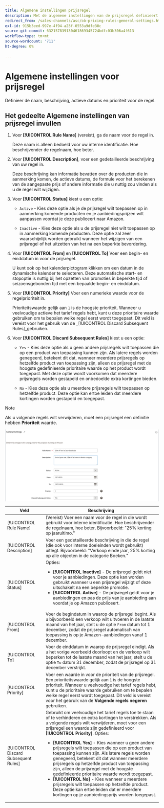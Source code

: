 ```yaml
---
title: Algemene instellingen prijsregel
description: Met de algemene instellingen van de prijsregel definieert u de primaire kenmerken van een prijsregel voor aanbiedingen.
redirect_from: /sales-channels/asc/ob-pricing-rules-general-settings.html
exl-id: 915b3eed-997e-4f94-a23f-0553a9dfe30c
source-git-commit: 632157839130461869345724bdfc03b306a4f613
workflow-type: tm+mt
source-wordcount: '711'
ht-degree: 0%

---
```


# Algemene instellingen voor prijsregel

Definieer de naam, beschrijving, actieve datums en prioriteit voor de regel.

## Het gedeelte Algemene instellingen van prijsregel invullen

1. Voor **[!UICONTROL Rule Name]** (vereist), ga de naam voor de regel in.

   Deze naam is alleen bedoeld voor uw interne identificatie. Hoe beschrijvender de regelnaam, hoe beter.

1. Voor **[!UICONTROL Description]**, voer een gedetailleerde beschrijving van uw regel in.

   Deze beschrijving kan informatie bevatten over de producten die in aanmerking komen, de actieve datums, de formule voor het berekenen van de aangepaste prijs of andere informatie die u nuttig zou vinden als u de regel wilt wijzigen.

1. Voor **[!UICONTROL Status]** kiest u een optie:

   - `Active` - Kies deze optie als je de prijsregel wilt toepassen op in aanmerking komende producten en je aanbiedingsprijzen wilt aanpassen voordat je deze publiceert naar Amazon.

   - `Inactive` - Kies deze optie als u de prijsregel niet wilt toepassen op in aanmerking komende producten. Deze optie zal zeer waarschijnlijk worden gebruikt wanneer het wijzigen van een prijsregel of het uitzetten van het na een beperkte bevordering.

1. Voor **[!UICONTROL From]** en **[!UICONTROL To]** Voer een begin- en einddatum in voor de prijsregel.

   U kunt ook op het kalenderpictogram klikken om een datum in de dynamische kalender te selecteren. Deze automatische start- en stopoptie is nuttig bij het opzetten van promoties in beperkte tijd of seizoensgebonden tijd met een bepaalde begin- en einddatum.

1. Voor **[!UICONTROL Priority]** Voer een numerieke waarde voor de regelprioriteit in.

   Prioriteitswaarde gelijk aan `1` is de hoogste prioriteit. Wanneer u veelvoudige actieve het tarief regels hebt, kunt u deze prioritaire waarde gebruiken om te bepalen welke regel eerst wordt toegepast. Dit veld is vereist voor het gebruik van de _[!UICONTROL Discard Subsequent Rules]_gebruiken.

1. Voor **[!UICONTROL Discard Subsequent Rules]** kiest u een optie:

   - `Yes` - Kies deze optie als u geen andere prijsregels wilt toepassen die op een product van toepassing kunnen zijn. Als latere regels worden genegeerd, betekent dit dat, wanneer meerdere prijsregels op hetzelfde product van toepassing zijn, alleen de prijsregel met de hoogste gedefinieerde prioritaire waarde op het product wordt toegepast. Met deze optie wordt voorkomen dat meerdere prijsregels worden gestapeld en onbedoelde extra kortingen bieden.

   - `No` - Kies deze optie als u meerdere prijsregels wilt toepassen op hetzelfde product. Deze optie kan ertoe leiden dat meerdere kortingen worden gestapeld en toegepast.

>[!NOTE]
>
>Als u volgende regels wilt verwijderen, moet een prijsregel een definitie hebben **Prioriteit** waarde.

![Algemene instellingen voor prijsregel](assets/amazon-pricing-rule-general.png)

| Veld | Beschrijving |
|---|---|
| [!UICONTROL Rule Name] | (Vereist) Voer een naam voor de regel in die wordt gebruikt voor interne identificatie. Hoe beschrijvender de regelnaam, hoe beter. Bijvoorbeeld: &quot;25% korting op jaarultimo.&quot; |
| [!UICONTROL Description] | Voer een gedetailleerde beschrijving in die de regel (die ook voor interne doeleinden wordt gebruikt) uitlegt. Bijvoorbeeld: &quot;Verkoop einde jaar, 25% korting op alle objecten in de categorie Boeken.&quot; |
| [!UICONTROL Status] | Opties:<ul><li>**[!UICONTROL Inactive]** - De prijsregel geldt niet voor je aanbiedingen. Deze optie kan worden gebruikt wanneer u een prijsregel wijzigt of deze uitschakelt na een beperkte promotie.</li><li>**[!UICONTROL Active]** - De prijsregel geldt voor je aanbiedingen en pas de prijs van je aanbieding aan voordat je op Amazon publiceert.</li></ul> |
| [!UICONTROL From] | Voer de begindatum in waarop de prijsregel begint. Als u bijvoorbeeld een verkoop wilt uitvoeren in de laatste maand van het jaar, stelt u de optie `From` datum tot 1 december, zodat de prijsregel automatisch van toepassing is op je Amazon-aanbiedingen vanaf 1 december. |
| [!UICONTROL To] | Voer de einddatum in waarop de prijsregel eindigt. Als u het vorige voorbeeld doorloopt en de verkoop wilt beperken tot de laatste maand van het jaar, stelt u de optie `To` datum 31 december, zodat de prijsregel op 31 december verstrijkt. |
| [!UICONTROL Priority] | Voer een waarde in voor de prioriteit van de prijsregel. Een prioriteitswaarde gelijk aan `1` is de hoogste prioriteit. Wanneer u veelvoudige het tarief regels hebt, kunt u de prioritaire waarde gebruiken om te bepalen welke regel eerst wordt toegepast. Dit veld is vereist voor het gebruik van de **Volgende regels negeren** gebruiken. |
| [!UICONTROL Discard Subsequent Rules] | Gebruikt om veelvoudige het tarief regels toe te staan of te verhinderen en extra kortingen te verstrekken. Als u volgende regels wilt verwijderen, moet voor een prijsregel een waarde zijn gedefinieerd voor **[!UICONTROL Priority]**. Opties:<ul><li>**[!UICONTROL Yes]** - Kies wanneer u geen andere prijsregels wilt toepassen die op een product van toepassing kunnen zijn. Als latere regels worden genegeerd, betekent dit dat wanneer meerdere prijsregels op hetzelfde product van toepassing zijn, alleen de prijsregel met de hoogste gedefinieerde prioritaire waarde wordt toegepast.</li><li>**[!UICONTROL No]** - Kies wanneer u meerdere prijsregels wilt toepassen op hetzelfde product. Deze optie kan ertoe leiden dat er meerdere kortingen op je aanbiedingsprijs worden toegepast.</li></ul> |
